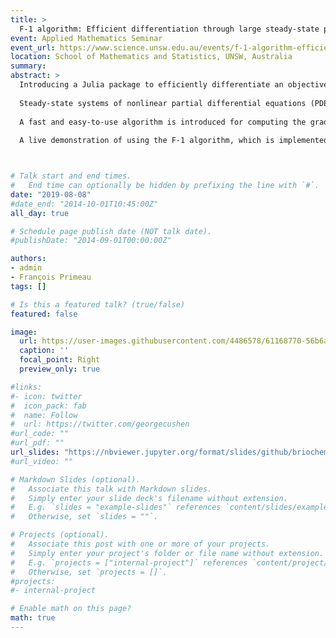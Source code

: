 ```yaml
---
title: >
  F-1 algorithm: Efficient differentiation through large steady-state problems
event: Applied Mathematics Seminar
event_url: https://www.science.unsw.edu.au/events/f-1-algorithm-efficient-differentiation-through-large-steady-state-problems
location: School of Mathematics and Statistics, UNSW, Australia
summary:
abstract: >
  Introducing a Julia package to efficiently differentiate an objective function defined implicitly by the solution of a large PDE system.
  
  Steady-state systems of nonlinear partial differential equations (PDEs) are common in engineering and the biogeosciences. These systems are typically controlled by parameters that can be estimated efficiently using second-order optimization algorithms. However, computing the gradient vector and Hessian matrix of a given objective function defined implicitly by the solution of large PDE systems is seldom economical.
  
  A fast and easy-to-use algorithm is introduced for computing the gradient and Hessian of an objective function implicitly constrained by a steady-state PDE system. The algorithm, which is based on the use of hyperdual numbers, is called the F-1 algorithm, because it requires only one factorization of the constraint-equation Jacobian. Careful examination of the relationships that arise from differentiating the PDE system reveal analytical shortcuts that the F-1 algorithm leverages. Benchmarks of the F-1 algorithm against five numerical differentiation schemes are shown in the context of optimizing a global steady-state model of the marine phosphorus cycle that depends explicitly on m=6 parameters. In this context, the F-1 algorithm computes the Hessian 16 to 100 times faster than other algorithms, allowing for the entire optimization procedure to be performed 4 to 26 times faster. This is because other algorithms require O(m) to O(m²) factorizations, which suggests even greater speedups for larger problems.
  
  A live demonstration of using the F-1 algorithm, which is implemented as a Julia package, is given.



# Talk start and end times.
#   End time can optionally be hidden by prefixing the line with `#`.
date: "2019-08-08"
#date_end: "2014-10-01T10:45:00Z"
all_day: true

# Schedule page publish date (NOT talk date).
#publishDate: "2014-09-01T00:00:00Z"

authors:
- admin
- François Primeau
tags: []

# Is this a featured talk? (true/false)
featured: false

image:
  url: https://user-images.githubusercontent.com/4486578/61168770-56b6aa80-a596-11e9-9f0d-deb26babb8cf.png
  caption: ''
  focal_point: Right
  preview_only: true

#links:
#- icon: twitter
#  icon_pack: fab
#  name: Follow
#  url: https://twitter.com/georgecushen
#url_code: ""
#url_pdf: ""
url_slides: "https://nbviewer.jupyter.org/format/slides/github/briochemc/F1_demos/blob/master/presentations/UNSW_AppliedSeminar_20190808_safe.ipynb#/"
#url_video: ""

# Markdown Slides (optional).
#   Associate this talk with Markdown slides.
#   Simply enter your slide deck's filename without extension.
#   E.g. `slides = "example-slides"` references `content/slides/example-slides.md`.
#   Otherwise, set `slides = ""`.

# Projects (optional).
#   Associate this post with one or more of your projects.
#   Simply enter your project's folder or file name without extension.
#   E.g. `projects = ["internal-project"]` references `content/project/deep-learning/index.md`.
#   Otherwise, set `projects = []`.
#projects:
#- internal-project

# Enable math on this page?
math: true
---
```


